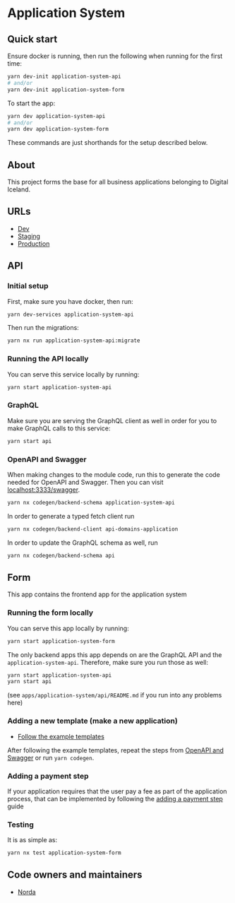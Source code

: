 # Application System

## Quick start

Ensure docker is running, then run the following when running for the first time:

```bash
yarn dev-init application-system-api
# and/or
yarn dev-init application-system-form
```

To start the app:

```bash
yarn dev application-system-api
# and/or
yarn dev application-system-form
```

These commands are just shorthands for the setup described below.

## About

This project forms the base for all business applications belonging to Digital Iceland.

## URLs

- [Dev](https://beta.dev01.devland.is/umsoknir/)
- [Staging](https://beta.staging01.devland.is/umsoknir/)
- [Production](https://island.is/umsoknir/)

## API

### Initial setup

First, make sure you have docker, then run:

```bash
yarn dev-services application-system-api
```

Then run the migrations:

```bash
yarn nx run application-system-api:migrate
```

### Running the API locally

You can serve this service locally by running:

```bash
yarn start application-system-api
```

### GraphQL

Make sure you are serving the GraphQL client as well in order for you to make GraphQL calls to this service:

```bash
yarn start api
```

### OpenAPI and Swagger

When making changes to the module code, run this to generate the code needed for OpenAPI and Swagger.
Then you can visit <localhost:3333/swagger>.

```bash
yarn nx codegen/backend-schema application-system-api
```

In order to generate a typed fetch client run

```bash
yarn nx codegen/backend-client api-domains-application
```

In order to update the GraphQL schema as well, run

```bash
yarn nx codegen/backend-schema api
```

## Form

This app contains the frontend app for the application system

### Running the form locally

You can serve this app locally by running:

```bash
yarn start application-system-form
```

The only backend apps this app depends on are the GraphQL API and the `application-system-api`. Therefore, make sure you run those as well:

```bash
yarn start application-system-api
yarn start api
```

(see `apps/application-system/api/README.md` if you run into any problems here)

### Adding a new template (make a new application)

- [Follow the example templates](https://github.com/island-is/island.is/tree/main/libs/application/templates/examples/README.md)

After following the example templates, repeat the steps from [OpenAPI and Swagger](https://github.com/island-is/island.is/tree/main/apps/application-system#openapi-and-swagger) or run `yarn codegen`.

### Adding a payment step

If your application requires that the user pay a fee as part of the application process,
that can be implemented by following the
[adding a payment step](https://docs.devland.is/misc/application-payment-guide) guide

### Testing

It is as simple as:

```bash
yarn nx test application-system-form
```

## Code owners and maintainers

- [Norda](https://github.com/orgs/island-is/teams/norda/members)
